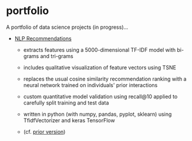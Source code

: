 # portfolio

A portfolio of data science projects (in progress)...

* [NLP Recommendations](dc/deep_recommendations.ipynb)
  * extracts features using a 5000-dimensional TF-IDF model with bi-grams and tri-grams
  * includes qualitative visualization of feature vectors using TSNE
  * replaces the usual cosine similarity recommendation ranking with a neural network trained on individuals' prior interactions
  * custom quantitative model validation using recall@10 applied to carefully split training and test data
  * written in python (with numpy, pandas, pyplot, sklearn) using TfidfVectorizer and keras TensorFlow
  
  * (cf. [prior version](dc/dc%20recommendations.ipynb))

